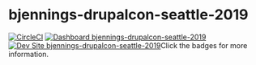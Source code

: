 # bjennings-drupalcon-seattle-2019

[![CircleCI](https://circleci.com/gh/pantheon-training-org/bjennings-drupalcon-seattle-2019.svg?style=shield)](https://circleci.com/gh/pantheon-training-org/bjennings-drupalcon-seattle-2019)
[![Dashboard bjennings-drupalcon-seattle-2019](https://img.shields.io/badge/dashboard-bjennings_drupalcon_seattle_2019-yellow.svg)](https://dashboard.pantheon.io/sites/5dc54081-9ac4-47f3-96ea-b84d100dbf19#dev/code)
[![Dev Site bjennings-drupalcon-seattle-2019](https://img.shields.io/badge/site-bjennings_drupalcon_seattle_2019-blue.svg)](http://dev-bjennings-drupalcon-seattle-2019.pantheonsite.io/)Click the badges for more information.
